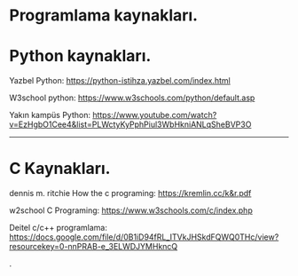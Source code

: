 # Programlama kaynakları.


# Python kaynakları.

Yazbel Python: https://python-istihza.yazbel.com/index.html

W3school python: https://www.w3schools.com/python/default.asp

Yakın kampüs Python: https://www.youtube.com/watch?v=EzHgbO1Cee4&list=PLWctyKyPphPiul3WbHkniANLqSheBVP3O

__________________________________________________________________________________


# C Kaynakları.

dennis m. ritchie How the c programing: https://kremlin.cc/k&r.pdf

w2school C Programing: https://www.w3schools.com/c/index.php

Deitel c/c++ programlama: https://docs.google.com/file/d/0B1iD94fRL_ITVkJHSkdFQWQ0THc/view?resourcekey=0-nnPRAB-e_3ELWDJYMHkncQ

.
